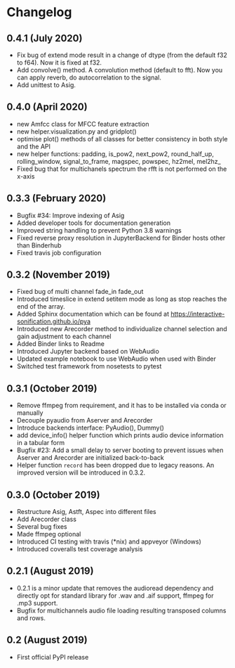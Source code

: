 # Changelog

## 0.4.1 (July 2020)
* Fix bug of extend mode result in a change of dtype (from the default f32 to f64). Now it is fixed at f32.
* Add convolve() method. A convolution method (default to fft). Now you can apply reverb, do autocorrelation to the signal.
* Add unittest to Asig.

## 0.4.0 (April 2020)
* new Amfcc class for MFCC feature extraction
* new helper.visualization.py and gridplot()
* optimise plot() methods of all classes for better consistency in both style and the API
* new helper functions: padding, is_pow2, next_pow2, round_half_up, rolling_window, signal_to_frame,
  magspec, powspec, hz2mel, mel2hz_
* Fixed bug that for multichanels spectrum the rfft is not performed on the x-axis

## 0.3.3 (February 2020)

* Bugfix #34: Improve indexing of Asig
* Added developer tools for documentation generation
* Improved string handling to prevent Python 3.8 warnings
* Fixed reverse proxy resolution in JupyterBackend for Binder hosts other than Binderhub
* Fixed travis job configuration

## 0.3.2 (November 2019)

* Fixed bug of multi channel fade_in fade_out
* Introduced timeslice in extend setitem mode as long as stop reaches the end of the array.
* Added Sphinx documentation which can be found at https://interactive-sonification.github.io/pya
* Introduced new Arecorder method to individualize channel selection and gain adjustment to each channel
* Added Binder links to Readme
* Introduced Jupyter backend based on WebAudio
* Updated example notebook to use WebAudio when used with Binder
* Switched test framework from nosetests to pytest


## 0.3.1 (October 2019)

* Remove ffmpeg from requirement, and it has to be installed via conda or manually
* Decouple pyaudio from Aserver and Arecorder
* Introduce backends interface: PyAudio(), Dummy()
* add device_info() helper function which prints audio device information in a tabular form
* Bugfix #23: Add a small delay to server booting to prevent issues when Aserver and Arecorder are initialized back-to-back 
* Helper function `record` has been dropped due to legacy reasons. An improved version will be introduced in 0.3.2.


## 0.3.0 (October 2019)

* Restructure Asig, Astft, Aspec into different files
* Add Arecorder class
* Several bug fixes
* Made ffmpeg optional
* Introduced CI testing with travis (*nix) and appveyor (Windows)
* Introduced coveralls test coverage analysis


## 0.2.1 (August 2019)

* 0.2.1 is a minor update that removes the audioread dependency and directly opt for standard library for .wav and .aif support, ffmpeg for .mp3 support. 
* Bugfix for multichannels audio file loading resulting transposed columns and rows. 


## 0.2 (August 2019)

* First official PyPI release

